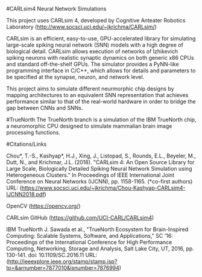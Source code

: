 #CARLsim4 Neural Network Simulations

This project uses CARLsim 4, developed by Cognitive Anteater Robotics Laboratory (http://www.socsci.uci.edu/~jkrichma/CARLsim/)

CARLsim is an efficient, easy-to-use, GPU-accelerated library for simulating large-scale spiking neural network (SNN) models with a high degree of biological detail. CARLsim allows execution of networks of Izhikevich spiking neurons with realistic synaptic dynamics on both generic x86 CPUs and standard off-the-shelf GPUs. The simulator provides a PyNN-like programming interface in C/C++, which allows for details and parameters to be specified at the synapse, neuron, and network level.

This project aims to simulate different neurmorphic chip designs by mapping architectures to an equivalent SNN representation that achieves performance similar to that of the real-world hardware in order to bridge the gap between CNNs and SNNs.

#TrueNorth
The TrueNorth branch is a simulation of the IBM TrueNorth chip, a neuromorphic CPU designed to simulate mammalian brain image processing functions.


#Citations/Links

Chou*, T.-S., Kashyap*, H.J., Xing, J., Listopad, S., Rounds, E.L., Beyeler, M., Dutt, N., and Krichmar, J.L. (2018). "CARLsim 4: An Open Source Library for Large Scale, Biologically Detailed Spiking Neural Network Simulation using Heterogeneous Clusters." In Proceedings of IEEE International Joint Conference on Neural Networks (IJCNN), pp. 1158-1165. (*co-first authors)
URL: (https://www.socsci.uci.edu/~jkrichma/Chou-Kashyap-CARLsim4-IJCNN2018.pdf)

OpenCV
(https://opencv.org/)

CARLsim GitHub
(https://github.com/UCI-CARL/CARLsim4)

IBM TrueNorth
J. Sawada et al., "TrueNorth Ecosystem for Brain-Inspired Computing: Scalable Systems, Software, and Applications," SC '16: Proceedings of the International Conference for High Performance Computing, Networking, Storage and Analysis, Salt Lake City, UT, 2016, pp. 130-141.
doi: 10.1109/SC.2016.11
URL: (http://ieeexplore.ieee.org/stamp/stamp.jsp?tp=&arnumber=7877010&isnumber=7876994)
